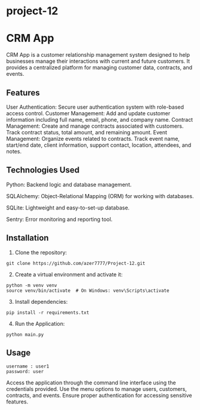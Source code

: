 # project-12

# CRM App

CRM App is a customer relationship management system designed to help businesses manage their interactions with current and future customers. It provides a centralized platform for managing customer data, contracts, and events.

## Features

User Authentication: Secure user authentication system with role-based access control.
Customer Management: Add and update customer information including full name, email, phone, and company name.
Contract Management: Create and manage contracts associated with customers. Track contract status, total amount, and remaining amount.
Event Management: Organize events related to contracts. Track event name, start/end date, client information, support contact, location, attendees, and notes.

## Technologies Used

Python: Backend logic and database management.

SQLAlchemy: Object-Relational Mapping (ORM) for working with databases.

SQLite: Lightweight and easy-to-set-up database.

Sentry: Error monitoring and reporting tool.

## Installation

1. Clone the repository:
````
git clone https://github.com/azer7777/Project-12.git
````
2. Create a virtual environment and activate it:
````
python -m venv venv 
source venv/bin/activate  # On Windows: venv\Scripts\activate
````
3. Install dependencies:
````
pip install -r requirements.txt
````
4. Run the Application:
````
python main.py
````

## Usage
````
username : user1
password: user
````
Access the application through the command line interface using the credentials provided.
Use the menu options to manage users, customers, contracts, and events.
Ensure proper authentication for accessing sensitive features.
